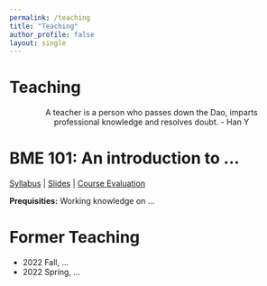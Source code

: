 ```yaml
---
permalink: /teaching
title: "Teaching"
author_profile: false
layout: single
---
```


# Teaching

<style>
  .center {
    text-align: center;
    margin: auto;
    width: 80%;
  }
</style>

<div class="center">
  <p>A teacher is a person who passes down the Dao, imparts professional knowledge and resolves doubt. - Han Y</p>
</div>

# BME 101: An introduction to ...

[Syllabus]() | [Slides]() | [Course Evaluation]()

**Prequisities:** Working knowledge on ...

# Former Teaching
- 2022 Fall, ...
- 2022 Spring, ...
